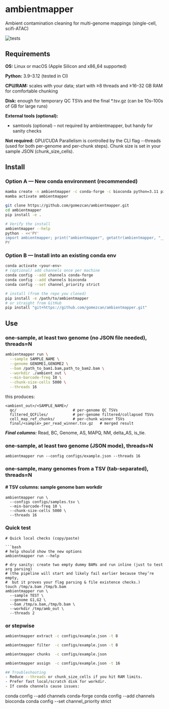# ambientmapper
Ambient contamination cleaning for multi-genome mappings (single-cell, scifi-ATAC)

![tests](https://github.com/gomezcan/ambientmapper/actions/workflows/tests.yml/badge.svg)

## Requirements

**OS:** Linux or macOS (Apple Silicon and x86_64 supported)

**Python:** 3.9–3.12 (tested in CI)

**CPU/RAM:** scales with your data; start with ≥8 threads and ≥16–32 GB RAM for comfortable chunking

**Disk:** enough for temporary QC TSVs and the final *.tsv.gz (can be 10s–100s of GB for large runs)

**External tools (optional):**
- samtools (optional) – not required by ambientmapper, but handy for sanity checks
  
**Not required:** GPU/CUDA
Parallelism is controlled by the CLI flag --threads (used for both per-genome and per-chunk steps). Chunk size is set in your sample JSON (chunk_size_cells).

## Install
### Option A — New conda environment (recommended)
```bash
mamba create -n ambientmapper -c conda-forge -c bioconda python=3.11 pip samtools
mamba activate ambientmapper

git clone https://github.com/gomezcan/ambientmapper.git
cd ambientmapper
pip install -e .

# Verify the install
ambientmapper --help
python - <<'PY'
import ambientmapper; print("ambientmapper", getattr(ambientmapper, "__version__", "n/a"))
PY

```
### Option B — Install into an existing conda env
```bash
conda activate <your-env>
# (optional) add channels once per machine
conda config --add channels conda-forge
conda config --add channels bioconda
conda config --set channel_priority strict

# install (from the repo you cloned)
pip install -e /path/to/ambientmapper
# or straight from GitHub
pip install "git+https://github.com/gomezcan/ambientmapper.git"
```

## Use
### one-sample, at least two genome (no JSON file needed), threads=N
```bash
ambientmapper run \
  --sample SAMPLE_NAME \
  --genome GENOME1,GENOME2 \
  --bam /path_to_bam1.bam,path_to_bam2.bam \
  --workdir ./ambient_out \
  --min-barcode-freq 10 \
  --chunk-size-cells 5000 \
  --threads 16
```
this produces:

```
<ambient_out>/<SAMPLE_NAME>/
  qc/                         # per-genome QC TSVs
  filtered_QCFiles/           # per-genome filtered/collapsed TSVs
  cell_map_ref_chunks/        # per-chunk winner TSVs
  final/<sample>_per_read_winner.tsv.gz   # merged result
```
***Final columns:*** Read, BC, Genome, AS, MAPQ, NM, delta_AS, is_tie.

### one-sample, at least two genome (JSON mode), threads=N
```
ambientmapper run --config configs/example.json --threads 16

```
### one-sample, many genomes from a TSV (tab-separated), threads=N
#### # TSV columns: sample  genome  bam  workdir
```
ambientmapper run \
  --configs configs/samples.tsv \
  --min-barcode-freq 10 \
  --chunk-size-cells 5000 \
  --threads 16
```

### Quick test
```
# Quick local checks (copy/paste)

```bash
# help should show the new options
ambientmapper run --help

# dry sanity: create two empty dummy BAMs and run inline (just to test arg parsing)
# (the pipeline will start and likely fail earlier because they’re empty,
#  but it proves your flag parsing & file existence checks.)
touch /tmp/a.bam /tmp/b.bam
ambientmapper run \
  --sample TEST \
  --genome G1,G2 \
  --bam /tmp/a.bam,/tmp/b.bam \
  --workdir /tmp/amb_out \
  --threads 2
```

### or stepwise
```bash
ambientmapper extract -c configs/example.json -t 8

ambientmapper filter  -c configs/example.json -t 8

ambientmapper chunks  -c configs/example.json

ambientmapper assign  -c configs/example.json -t 16

## Troubleshooting
- Reduce --threads or chunk_size_cells if you hit RAM limits.
- Prefer fast local/scratch disk for workdir.
- If conda channels cause issues:
```
conda config --add channels conda-forge
conda config --add channels bioconda
conda config --set channel_priority strict
```



